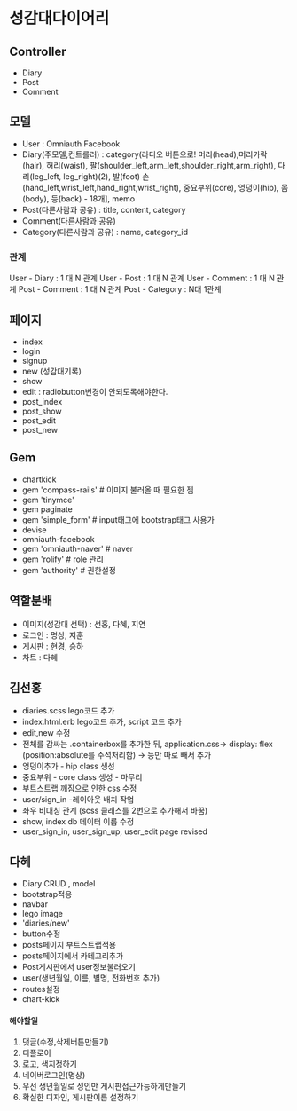 # 성감대다이어리

## Controller
- Diary
- Post
- Comment

## 모델
- User : Omniauth Facebook
- Diary(주모델,컨트롤러) : category(라디오 버튼으로! 머리(head),머리카락(hair), 허리(waist), 팔(shoulder_left,arm_left,shoulder_right,arm_right), 다리(leg_left, leg_right)(2), 발(foot) 손(hand_left,wrist_left,hand_right,wrist_right), 중요부위(core), 엉덩이(hip), 몸(body), 등(back) - 18개], memo 
- Post(다른사람과 공유) : title, content, category 
- Comment(다른사람과 공유)
- Category(다른사람과 공유) : name, category_id
### 관계
User - Diary : 1 대 N 관계
User - Post : 1 대 N 관계
User - Comment : 1 대 N 관계
Post - Comment : 1 대 N 관계
Post - Category : N대 1관계

## 페이지
- index
- login
- signup
- new (성감대기록)
- show
- edit : radiobutton변경이 안되도록해야한다.
- post_index
- post_show
- post_edit
- post_new

## Gem
- chartkick
- gem 'compass-rails' # 이미지 불러올 때 필요한 젬
- gem 'tinymce'
- gem paginate
- gem 'simple_form' # input태그에 bootstrap태그 사용가
- devise
- omniauth-facebook
- gem 'omniauth-naver' # naver
- gem 'rolify'     # role 관리
- gem 'authority'  # 권한설정

## 역할분배
- 이미지(성감대 선택) : 선홍, 다혜, 지연
- 로그인 : 명상, 지훈
- 게시판 : 현경, 승하
- 차트 : 다혜

## 김선홍
- diaries.scss lego코드 추가
- index.html.erb lego코드 추가, script 코드 추가
- edit,new 수정
- 전체를 감싸는 .containerbox를 추가한 뒤, application.css-> display: flex  
(position:absolute를 주석처리함) -> 등만 따로 빼서 추가 
- 엉덩이추가 - hip class 생성 
- 중요부위 - core class 생성 - 마무리
- 부트스트랩 깨짐으로 인한 css 수정
- user/sign_in -레이아웃 배치 작업 
- 좌우 비대칭 관계 (scss 클래스를 2번으로 추가해서 바꿈)
- show, index db 데이터 이름 수정 
- user_sign_in, user_sign_up, user_edit page revised

## 다혜
- Diary CRUD , model
- bootstrap적용
- navbar
- lego image
- 'diaries/new'
- button수정
- posts페이지 부트스트랩적용
- posts페이지에서 카테고리추가
- Post게시판에서 user정보불러오기
- user(생년월일, 이름, 별명, 전화번호 추가)
- routes설정
- chart-kick

#### 해야할일
1. 댓글(수정,삭제버튼만들기)
4. 디플로이
5. 로고, 색지정하기
6. 네이버로그인(명상)
7. 우선 생년월일로 성인만 게시판접근가능하게만들기
8. 확실한 디자인, 게시판이름 설정하기